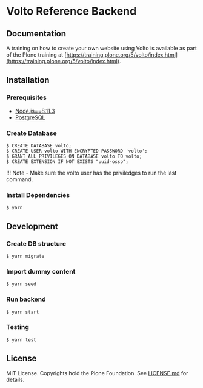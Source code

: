 # Volto Reference Backend

## Documentation

A training on how to create your own website using Volto is available as part of the Plone training at [https://training.plone.org/5/volto/index.html](https://training.plone.org/5/volto/index.html).

## Installation

### Prerequisites

- [Node.js==8.11.3](https://nodejs.org/)
- [PostgreSQL](https://www.postgresql.org/)

### Create Database

    $ CREATE DATABASE volto;
    $ CREATE USER volto WITH ENCRYPTED PASSWORD 'volto';
    $ GRANT ALL PRIVILEGES ON DATABASE volto TO volto;
    $ CREATE EXTENSION IF NOT EXISTS "uuid-ossp";

!!! Note -
    Make sure the volto user has the priviledges to run 
    the last command.

### Install Dependencies

    $ yarn

## Development

### Create DB structure

    $ yarn migrate

### Import dummy content

    $ yarn seed

### Run backend

    $ yarn start

### Testing

    $ yarn test

## License

MIT License. Copyrights hold the Plone Foundation.
See [LICENSE.md](LICENSE.md) for details.
